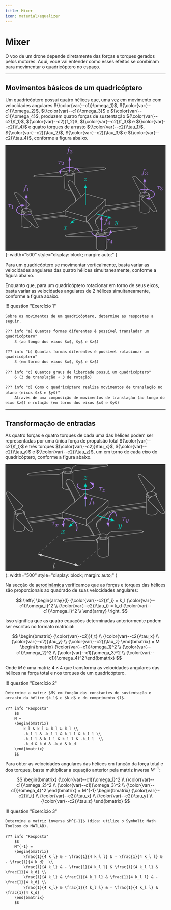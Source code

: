 ```yaml
---
title: Mixer
icon: material/equalizer
---
```


# Mixer

O voo de um drone depende diretamente das forças e torques gerados pelos motores. Aqui, você vai entender como esses efeitos se combinam para movimentar o quadricóptero no espaço.

---

## Movimentos básicos de um quadricóptero

Um quadricóptero possui quatro hélices que, uma vez em movimento com velocidades angulares ${\color{var(--c1)}\omega_1}$, ${\color{var(--c1)}\omega_2}$, ${\color{var(--c1)}\omega_3}$ e ${\color{var(--c1)}\omega_4}$, produzem quatro forças de sustentação ${\color{var(--c2)}f_1}$, ${\color{var(--c2)}f_2}$, ${\color{var(--c2)}f_3}$ e ${\color{var(--c2)}f_4}$ e quatro torques de arrasto ${\color{var(--c2)}\tau_1}$, ${\color{var(--c2)}\tau_2}$, ${\color{var(--c2)}\tau_3}$ e ${\color{var(--c2)}\tau_4}$, conforme a figura abaixo.

![Quadcopter1](images/quadcopter1.svg){: width="500" style="display: block; margin: auto;" }

Para um quadricóptero se movimentar verticalmente, basta variar as velocidades angulares das quatro hélices simultaneamente, conforme a figura abaixo.

Enquanto que, para um quadricóptero rotacionar em torno de seus eixos, basta variar as velocidades angulares de 2 hélices simultaneamente, conforme a figura abaixo.


!!! question "Exercício 1"

    Sobre os movimentos de um quadricóptero, determine as respostas a seguir. 
        
    ??? info "a) Quantas formas diferentes é possível transladar um quadricóptero"
        3 (ao longo dos eixos $x$, $y$ e $z$)

    ??? info "b) Quantas formas diferentes é possível rotacionar um quadricóptero"
        3 (em torno dos eixos $x$, $y$ e $z$) 

    ??? info "c) Quantos graus de liberdade possui um quadricóptero"
        6 (3 de translação + 3 de rotação) 

    ??? info "d) Como o quadricóptero realiza movimentos de translação no plano (eixos $x$ e $y$)"
        Através de uma composição de movimentos de translação (ao longo do eixo $z$) e rotação (em torno dos eixos $x$ e $y$) 

---

## Transformação de entradas

As quatro forças e quatro torques de cada uma das hélices podem ser representadas por uma única força de propulsão total ${\color{var(--c2)}f_t}$ e três torques ${\color{var(--c2)}\tau_x}$, ${\color{var(--c2)}\tau_y}$ e ${\color{var(--c2)}\tau_z}$, um em torno de cada eixo do quadricóptero, conforme a figura abaixo.

![Quadcopter2](images/quadcopter2.svg){: width="500" style="display: block; margin: auto;" }

Na secção de [aerodinâmica](../basic_concepts/aerodynamics.md) verificamos que as forças e torques das hélices são proporcionais ao quadrado de suas velocidades angulares:

$$
\left\{
\begin{array}{l}
    {\color{var(--c2)}f_i} = k_l {\color{var(--c1)}\omega_i}^2 \\
   {\color{var(--c2)}\tau_i} = k_d {\color{var(--c1)}\omega_i}^2 \\
\end{array}
\right.
$$
    
Isso significa que as quatro equações determinadas anteriormente podem ser escritas no formato matricial:

$$
\begin{bmatrix}
    {\color{var(--c2)}f_t} \\
    {\color{var(--c2)}\tau_x} \\
    {\color{var(--c2)}\tau_y} \\
    {\color{var(--c2)}\tau_z}
\end{bmatrix}
= M 
\begin{bmatrix}
    {\color{var(--c1)}\omega_1}^2 \\
    {\color{var(--c1)}\omega_2}^2 \\
    {\color{var(--c1)}\omega_3}^2 \\
    {\color{var(--c1)}\omega_4}^2
\end{bmatrix}
$$

Onde $M$ é uma matriz $4\times4$ que transforma as velocidades angulares das hélices na força total e nos torques de um quadricóptero.

!!! question "Exercício 2"

    Determine a matriz $M$ em função das constantes de sustentação e arrasto da hélice $k_l$ e $k_d$ e do comprimento $l$. 
        
    ??? info "Resposta"
        $$
        M = 
        \begin{bmatrix} 
            k_l & k_l & k_l & k_l \\ 
            -k_l l & -k_l l & k_l l & k_l l \\ 
            -k_l l & k_l l & k_l l & -k_l l  \\ 
            -k_d & k_d & -k_d & k_d 
        \end{bmatrix}
        $$

Para obter as velocidades angulares das hélices em função da força total e dos torques, basta multiplicar a equação anterior pela matriz inversa $M^{-1}$:

$$
\begin{bmatrix}
    {\color{var(--c1)}\omega_1}^2 \\
    {\color{var(--c1)}\omega_2}^2 \\
    {\color{var(--c1)}\omega_3}^2 \\
    {\color{var(--c1)}\omega_4}^2
\end{bmatrix}
= M^{-1} 
\begin{bmatrix}
    {\color{var(--c2)}f_t} \\
    {\color{var(--c2)}\tau_x} \\
    {\color{var(--c2)}\tau_y} \\
    {\color{var(--c2)}\tau_z}
\end{bmatrix}
$$

!!! question "Exercício 3"

    Determine a matriz inversa $M^{-1}$ (dica: utilize o Symbolic Math Toolbox do MATLAB).
        
    ??? info "Resposta"
        $$
        M^{-1} = 
        \begin{bmatrix} 
            \frac{1}{4 k_l} & - \frac{1}{4 k_l l} & - \frac{1}{4 k_l l} & - \frac{1}{4 k_d}  \\ 
            \frac{1}{4 k_l} & - \frac{1}{4 k_l l} & \frac{1}{4 k_l l} & \frac{1}{4 k_d} \\ 
            \frac{1}{4 k_l} & \frac{1}{4 k_l l} & \frac{1}{4 k_l l} & - \frac{1}{4 k_d} \\ 
            \frac{1}{4 k_l} & \frac{1}{4 k_l l} & - \frac{1}{4 k_l l} & \frac{1}{4 k_d} 
        \end{bmatrix}
        $$


    
